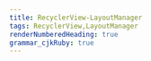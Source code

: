 ```yaml
---
title: RecyclerView-LayoutManager
tags: RecyclerView,LayoutManager
renderNumberedHeading: true
grammar_cjkRuby: true
---
```



